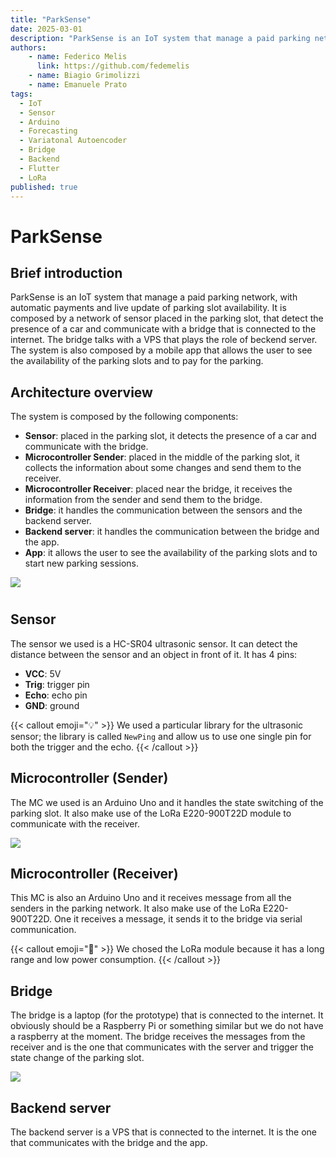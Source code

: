 ```yaml
---
title: "ParkSense"
date: 2025-03-01
description: "ParkSense is an IoT system that manage a paid parking network, with automatic payments and live update of parking slot availability."
authors:
    - name: Federico Melis
      link: https://github.com/fedemelis
    - name: Biagio Grimolizzi
    - name: Emanuele Prato
tags:
  - IoT
  - Sensor
  - Arduino
  - Forecasting
  - Variatonal Autoencoder
  - Bridge
  - Backend
  - Flutter
  - LoRa
published: true
---
```


# ParkSense

## Brief introduction

ParkSense is an IoT system that manage a paid parking network, with automatic payments and live update of parking slot availability. It is composed by a network of sensor placed in the parking slot, that detect the presence of a car and communicate with a bridge that is connected to the internet. The bridge talks with a VPS that plays the role of beckend server. The system is also composed by a mobile app that allows the user to see the availability of the parking slots and to pay for the parking.

## Architecture overview

The system is composed by the following components:

* **Sensor**: placed in the parking slot, it detects the presence of a car and communicate with the bridge.
* **Microcontroller Sender**: placed in the middle of the parking slot, it collects the information about some changes and send them to the receiver.
* **Microcontroller Receiver**: placed near the bridge, it receives the information from the sender and send them to the bridge.
* **Bridge**: it handles the communication between the sensors and the backend server.
* **Backend server**: it handles the communication between the bridge and the app.
* **App**: it allows the user to see the availability of the parking slots and to start new parking sessions.

![](https://fedemelis.github.io/img/architecture.png)

# 

## Sensor

The sensor we used is a HC-SR04 ultrasonic sensor. It can detect the distance between the sensor and an object in front of it.
It has 4 pins:
* **VCC**: 5V
* **Trig**: trigger pin
* **Echo**: echo pin
* **GND**: ground

{{< callout emoji="💡" >}}
  We used a particular library for the ultrasonic sensor; the library is called `NewPing` and allow us to use one single pin for both the trigger and the echo.
{{< /callout >}}

## Microcontroller (Sender)

The MC we used is an Arduino Uno and it handles the state switching of the parking slot. It also make use of the LoRa E220-900T22D module to communicate with the receiver.

![](https://fedemelis.github.io/img/arduino-sender.png)

## Microcontroller (Receiver)

This MC is also an Arduino Uno and it receives message from all the senders in the parking network. It also make use of the LoRa E220-900T22D. One it receives a message, it sends it to the bridge via serial communication.

{{< callout emoji="📡" >}}
  We chosed the LoRa module because it has a long range and low power consumption.
{{< /callout >}}

## Bridge

The bridge is a laptop (for the prototype) that is connected to the internet. It obviously should be a Raspberry Pi or something similar but we do not have a raspberry at the moment.
The bridge receives the messages from the receiver and is the one that communicates with the server and trigger the state change of the parking slot.

![](https://fedemelis.github.io/img/bridge.png)


## Backend server

The backend server is a VPS that is connected to the internet. It is the one that communicates with the bridge and the app. 




